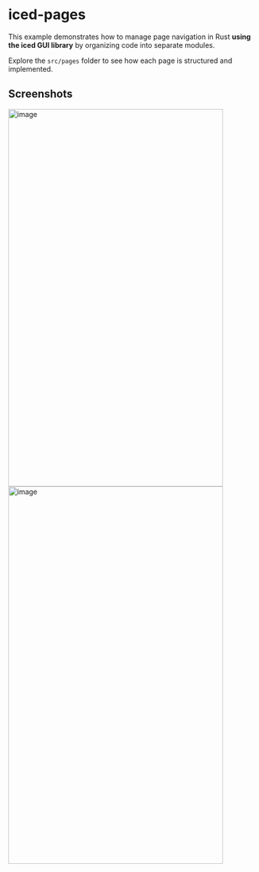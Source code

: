 # iced-pages
This example demonstrates how to manage page navigation in Rust **using the iced GUI library** by organizing code into separate modules.

Explore the ``src/pages`` folder to see how each page is structured and implemented.

## Screenshots
<img width="432" height="759" alt="image" src="https://github.com/user-attachments/assets/ea5d83fe-f9ae-4226-99a6-7480da7b984b" />
<img width="432" height="759" alt="image" src="https://github.com/user-attachments/assets/135d2524-57f6-4404-9ced-a835e00df4b5" />

